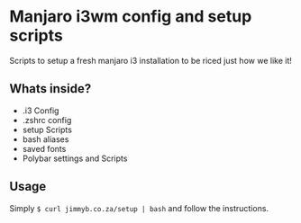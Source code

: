 # Manjaro i3wm config and setup scripts
Scripts to setup a fresh manjaro i3 installation to be riced just how we like it!

## Whats inside?
- .i3 Config
- .zshrc config
- setup Scripts
- bash aliases
- saved fonts
- Polybar settings and Scripts

## Usage
Simply `$ curl jimmyb.co.za/setup | bash` and follow the instructions.
